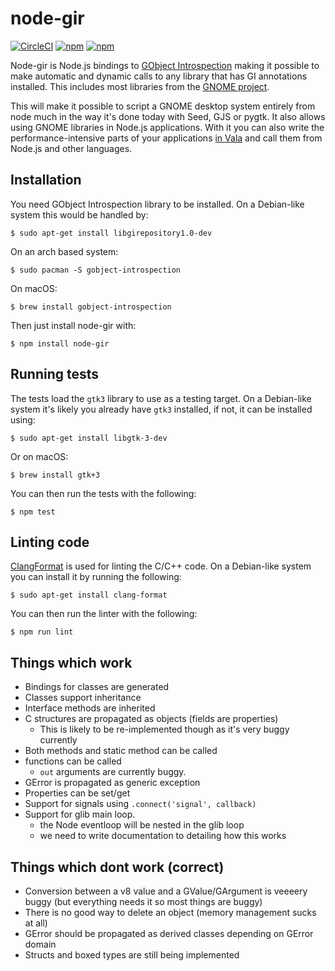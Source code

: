 # node-gir

[![CircleCI](https://circleci.com/gh/Place1/node-gir/tree/master.svg?style=svg)](https://circleci.com/gh/Place1/node-gir/tree/master)
[![npm](https://img.shields.io/npm/v/node-gir.svg?style=flat-square)](https://www.npmjs.com/package/node-gir)
[![npm](https://img.shields.io/npm/dt/node-gir.svg?style=flat-square)](https://www.npmjs.com/package/node-gir)

Node-gir is Node.js bindings to [GObject Introspection](https://live.gnome.org/GObjectIntrospection/) making it possible to make automatic and dynamic calls to any library that has GI annotations installed. This includes most libraries from the [GNOME project](http://developer.gnome.org/).

This will make it possible to script a GNOME desktop system entirely from node much in the way it's done today with Seed, GJS or pygtk. It also allows using GNOME libraries in Node.js applications. With it you can also write the performance-intensive parts of your applications [in Vala](https://github.com/antono/vala-object) and call them from Node.js and other languages.

## Installation

You need GObject Introspection library to be installed. On a Debian-like system this would be handled by:

    $ sudo apt-get install libgirepository1.0-dev

On an arch based system:

    $ sudo pacman -S gobject-introspection

On macOS:

    $ brew install gobject-introspection

Then just install node-gir with:

    $ npm install node-gir

## Running tests

The tests load the `gtk3` library to use as a testing target. On a Debian-like system it's likely you already have `gtk3` installed, if not, it can be installed using:

    $ sudo apt-get install libgtk-3-dev

Or on macOS:

    $ brew install gtk+3

You can then run the tests with the following:

    $ npm test

## Linting code

[ClangFormat](https://clang.llvm.org/docs/ClangFormat.html) is used for linting the C/C++ code. On a Debian-like system you can install it by running the following:

    $ sudo apt-get install clang-format

You can then run the linter with the following:

    $ npm run lint

## Things which work

- Bindings for classes are generated
- Classes support inheritance
- Interface methods are inherited
- C structures are propagated as objects (fields are properties)
    - This is likely to be re-implemented though as it's very buggy currently
- Both methods and static method can be called
- functions can be called
    - `out` arguments are currently buggy.
- GError is propagated as generic exception
- Properties can be set/get
- Support for signals using `.connect('signal', callback)`
- Support for glib main loop.
    - the Node eventloop will be nested in the glib loop
    - we need to write documentation to detailing how this works

## Things which dont work (correct)

- Conversion between a v8 value and a GValue/GArgument is veeeery buggy (but everything needs it so most things are buggy)
- There is no good way to delete an object (memory management sucks at all)
- GError should be propagated as derived classes depending on GError domain
- Structs and boxed types are still being implemented
